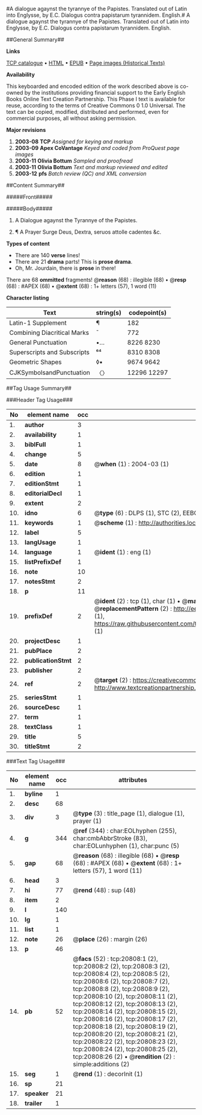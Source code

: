 #A dialogue agaynst the tyrannye of the Papistes. Translated out of Latin into Englysse, by E.C. Dialogus contra papistarum tyrannidem. English.#
A dialogue agaynst the tyrannye of the Papistes. Translated out of Latin into Englysse, by E.C.
Dialogus contra papistarum tyrannidem. English.

##General Summary##

**Links**

[TCP catalogue](http://www.ota.ox.ac.uk/tcp/)  • 
[HTML](http://tei.it.ox.ac.uk/tcp/Texts-HTML/free/A08/A08899.html)  • 
[EPUB](http://tei.it.ox.ac.uk/tcp/Texts-EPUB/free/A08/A08899.epub) • 
[Page images (Historical Texts)](https://data.historicaltexts.jisc.ac.uk/view?pubId=eebo-99855321e&pageId=eebo-99855321e-20808-1)

**Availability**

This keyboarded and encoded edition of the
	       work described above is co-owned by the institutions
	       providing financial support to the Early English Books
	       Online Text Creation Partnership. This Phase I text is
	       available for reuse, according to the terms of Creative
	       Commons 0 1.0 Universal. The text can be copied,
	       modified, distributed and performed, even for
	       commercial purposes, all without asking permission.

**Major revisions**

1. __2003-08__ __TCP__ *Assigned for keying and markup*
1. __2003-09__ __Apex CoVantage__ *Keyed and coded from ProQuest page images*
1. __2003-11__ __Olivia Bottum__ *Sampled and proofread*
1. __2003-11__ __Olivia Bottum__ *Text and markup reviewed and edited*
1. __2003-12__ __pfs__ *Batch review (QC) and XML conversion*

##Content Summary##

#####Front#####

#####Body#####

1. A Dialogue agaynst the Tyrannye of the Papistes.

1. ¶ A Prayer Surge Deus, Dextra, seruos attolle cadentes &c.

**Types of content**

  * There are 140 **verse** lines!
  * There are 21 **drama** parts! This is **prose drama**.
  * Oh, Mr. Jourdain, there is **prose** in there!

There are 68 **ommitted** fragments! 
 @__reason__ (68) : illegible (68)  •  @__resp__ (68) : #APEX (68)  •  @__extent__ (68) : 1+ letters (57), 1 word (11)

**Character listing**


|Text|string(s)|codepoint(s)|
|---|---|---|
|Latin-1 Supplement|¶|182|
|Combining             Diacritical Marks|̄|772|
|General Punctuation|•…|8226 8230|
|Superscripts             and Subscripts|⁶⁴|8310 8308|
|Geometric Shapes|◊▪|9674 9642|
|CJKSymbolsandPunctuation|〈〉|12296 12297|

##Tag Usage Summary##

###Header Tag Usage###

|No|element name|occ|attributes|
|---|---|---|---|
|1.|__author__|3||
|2.|__availability__|1||
|3.|__biblFull__|1||
|4.|__change__|5||
|5.|__date__|8| @__when__ (1) : 2004-03 (1)|
|6.|__edition__|1||
|7.|__editionStmt__|1||
|8.|__editorialDecl__|1||
|9.|__extent__|2||
|10.|__idno__|6| @__type__ (6) : DLPS (1), STC (2), EEBO-CITATION (1), PROQUEST (1), VID (1)|
|11.|__keywords__|1| @__scheme__ (1) : http://authorities.loc.gov/ (1)|
|12.|__label__|5||
|13.|__langUsage__|1||
|14.|__language__|1| @__ident__ (1) : eng (1)|
|15.|__listPrefixDef__|1||
|16.|__note__|10||
|17.|__notesStmt__|2||
|18.|__p__|11||
|19.|__prefixDef__|2| @__ident__ (2) : tcp (1), char (1)  •  @__matchPattern__ (2) : ([0-9\-]+):([0-9IVX]+) (1), (.+) (1)  •  @__replacementPattern__ (2) : http://eebo.chadwyck.com/downloadtiff?vid=$1&page=$2 (1), https://raw.githubusercontent.com/textcreationpartnership/Texts/master/tcpchars.xml#$1 (1)|
|20.|__projectDesc__|1||
|21.|__pubPlace__|2||
|22.|__publicationStmt__|2||
|23.|__publisher__|2||
|24.|__ref__|2| @__target__ (2) : https://creativecommons.org/publicdomain/zero/1.0/ (1), http://www.textcreationpartnership.org/docs/. (1)|
|25.|__seriesStmt__|1||
|26.|__sourceDesc__|1||
|27.|__term__|1||
|28.|__textClass__|1||
|29.|__title__|5||
|30.|__titleStmt__|2||


###Text Tag Usage###

|No|element name|occ|attributes|
|---|---|---|---|
|1.|__byline__|1||
|2.|__desc__|68||
|3.|__div__|3| @__type__ (3) : title_page (1), dialogue (1), prayer (1)|
|4.|__g__|344| @__ref__ (344) : char:EOLhyphen (255), char:cmbAbbrStroke (83), char:EOLunhyphen (1), char:punc (5)|
|5.|__gap__|68| @__reason__ (68) : illegible (68)  •  @__resp__ (68) : #APEX (68)  •  @__extent__ (68) : 1+ letters (57), 1 word (11)|
|6.|__head__|3||
|7.|__hi__|77| @__rend__ (48) : sup (48)|
|8.|__item__|2||
|9.|__l__|140||
|10.|__lg__|1||
|11.|__list__|1||
|12.|__note__|26| @__place__ (26) : margin (26)|
|13.|__p__|46||
|14.|__pb__|52| @__facs__ (52) : tcp:20808:1 (2), tcp:20808:2 (2), tcp:20808:3 (2), tcp:20808:4 (2), tcp:20808:5 (2), tcp:20808:6 (2), tcp:20808:7 (2), tcp:20808:8 (2), tcp:20808:9 (2), tcp:20808:10 (2), tcp:20808:11 (2), tcp:20808:12 (2), tcp:20808:13 (2), tcp:20808:14 (2), tcp:20808:15 (2), tcp:20808:16 (2), tcp:20808:17 (2), tcp:20808:18 (2), tcp:20808:19 (2), tcp:20808:20 (2), tcp:20808:21 (2), tcp:20808:22 (2), tcp:20808:23 (2), tcp:20808:24 (2), tcp:20808:25 (2), tcp:20808:26 (2)  •  @__rendition__ (2) : simple:additions (2)|
|15.|__seg__|1| @__rend__ (1) : decorInit (1)|
|16.|__sp__|21||
|17.|__speaker__|21||
|18.|__trailer__|1||
